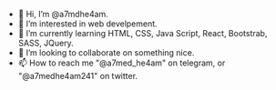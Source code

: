 - 👋 Hi, I’m @a7mdhe4am.
- 👀 I’m interested in web develpement.
- 🌱 I’m currently learning HTML, CSS, Java Script, React, Bootstrab, SASS, JQuery.
- 💞️ I’m looking to collaborate on something nice.
- 📫 How to reach me "@a7med_he4am" on telegram, or "@a7medhe4am241" on twitter.

<!---
a7mdhe4am/a7mdhe4am is a ✨ special ✨ repository because its `README.md` (this file) appears on your GitHub profile.
You can click the Preview link to take a look at your changes.
--->
